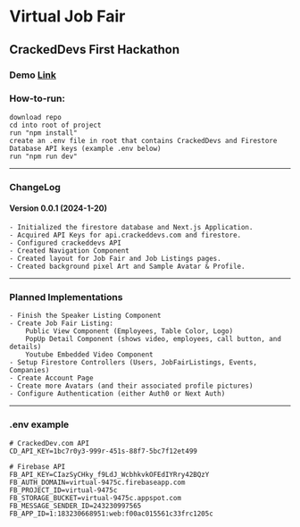 # Virtual Job Fair

## CrackedDevs First Hackathon

<h3>Demo <a href="#">Link</a></h3>


<h3>How-to-run:</h3>

    download repo
    cd into root of project
    run "npm install"
    create an .env file in root that contains CrackedDevs and Firestore Database API keys (example .env below)
    run "npm run dev"

<hr/>

<h3>ChangeLog</h3>

<h4>Version 0.0.1 (2024-1-20)</h4>

    - Initialized the firestore database and Next.js Application.
    - Acquired API Keys for api.crackeddevs.com and firestore.
    - Configured crackeddevs API
    - Created Navigation Component
    - Created layout for Job Fair and Job Listings pages.
    - Created background pixel Art and Sample Avatar & Profile.

<hr/>

<h3>Planned Implementations</h3>

    - Finish the Speaker Listing Component
    - Create Job Fair Listing:
        Public View Component (Employees, Table Color, Logo)
        PopUp Detail Component (shows video, employees, call button, and details)
        Youtube Embedded Video Component
    - Setup Firestore Controllers (Users, JobFairListings, Events, Companies)
    - Create Account Page
    - Create more Avatars (and their associated profile pictures)
    - Configure Authentication (either Auth0 or Next Auth)


<hr/>

<h3>.env example</h3>

    # CrackedDev.com API
    CD_API_KEY=1bc7r0y3-999r-451s-88f7-5bc7f12et499

    # Firebase API
    FB_API_KEY=CIazSyCHky_f9LdJ_WcbhkvkOFEdIYRry42BQzY
    FB_AUTH_DOMAIN=virtual-9475c.firebaseapp.com
    FB_PROJECT_ID=virtual-9475c
    FB_STORAGE_BUCKET=virtual-9475c.appspot.com
    FB_MESSAGE_SENDER_ID=243230997565
    FB_APP_ID=1:183230668951:web:f00ac015561c33frc1205c
